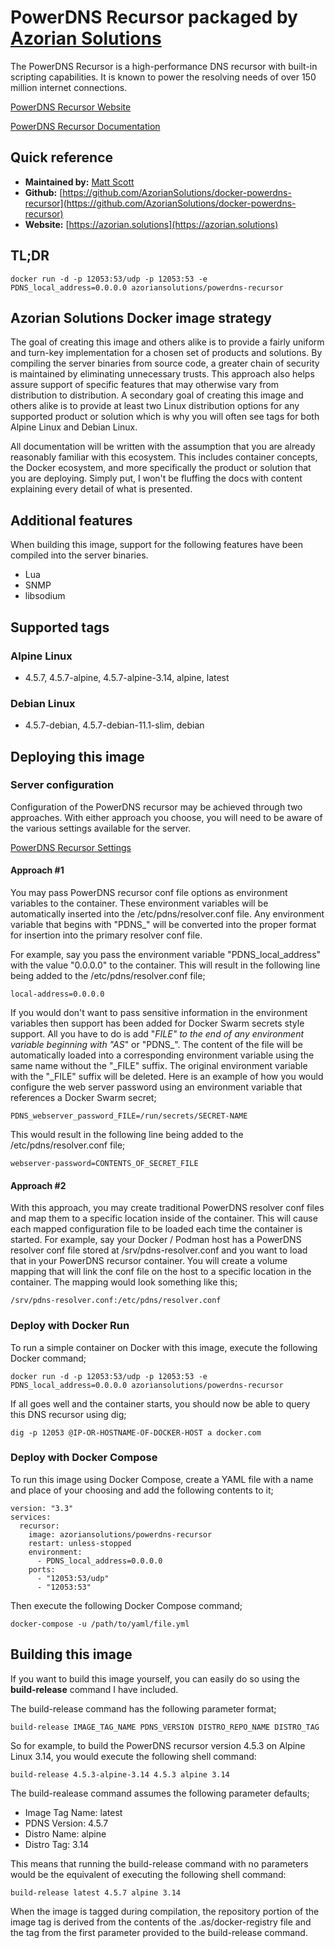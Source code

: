 # PowerDNS Recursor packaged by [Azorian Solutions](https://azorian.solutions)

The PowerDNS Recursor is a high-performance DNS recursor with built-in scripting capabilities. It is known to power the resolving needs of over 150 million internet connections.

[PowerDNS Recursor Website](https://www.powerdns.com/recursor.html)

[PowerDNS Recursor Documentation](https://doc.powerdns.com/recursor/)

## Quick reference

- **Maintained by:** [Matt Scott](https://github.com/AzorianSolutions)
- **Github:** [https://github.com/AzorianSolutions/docker-powerdns-recursor](https://github.com/AzorianSolutions/docker-powerdns-recursor)
- **Website:** [https://azorian.solutions](https://azorian.solutions)

## TL;DR

    docker run -d -p 12053:53/udp -p 12053:53 -e PDNS_local_address=0.0.0.0 azoriansolutions/powerdns-recursor

## Azorian Solutions Docker image strategy

The goal of creating this image and others alike is to provide a fairly uniform and turn-key implementation for a chosen set of products and solutions. By compiling the server binaries from source code, a greater chain of security is maintained by eliminating unnecessary trusts. This approach also helps assure support of specific features that may otherwise vary from distribution to distribution. A secondary goal of creating this image and others alike is to provide at least two Linux distribution options for any supported product or solution which is why you will often see tags for both Alpine Linux and Debian Linux.

All documentation will be written with the assumption that you are already reasonably familiar with this ecosystem. This includes container concepts, the Docker ecosystem, and more specifically the product or solution that you are deploying. Simply put, I won't be fluffing the docs with content explaining every detail of what is presented.

## Additional features

When building this image, support for the following features have been compiled into the server binaries.

- Lua
- SNMP
- libsodium

## Supported tags

### Alpine Linux

- 4.5.7, 4.5.7-alpine, 4.5.7-alpine-3.14, alpine, latest

### Debian Linux

- 4.5.7-debian, 4.5.7-debian-11.1-slim, debian

## Deploying this image

### Server configuration

Configuration of the PowerDNS recursor may be achieved through two approaches. With either approach you choose, you will need to be aware of the various settings available for the server.

[PowerDNS Recursor Settings](https://doc.powerdns.com/recursor/settings.html)

#### Approach #1

You may pass PowerDNS recursor conf file options as environment variables to the container. These environment variables will be automatically inserted into the /etc/pdns/resolver.conf file. Any environment variable that begins with "PDNS_" will be converted into the proper format for insertion into the primary resolver conf file.

For example, say you pass the environment variable "PDNS_local_address" with the value "0.0.0.0" to the container. This will result in the following line being added to the /etc/pdns/resolver.conf file;

    local-address=0.0.0.0

If you would don't want to pass sensitive information in the environment variables then support has been added for Docker Swarm secrets style support. All you have to do is add "_FILE" to the end of any environment variable beginning with "AS_" or "PDNS_". The content of the file will be automatically loaded into a corresponding environment variable using the same name without the "_FILE" suffix. The original environment variable with the "_FILE" suffix will be deleted. Here is an example of how you would configure the web server password using an environment variable that references a Docker Swarm secret;

    PDNS_webserver_password_FILE=/run/secrets/SECRET-NAME

This would result in the following line being added to the /etc/pdns/resolver.conf file;

    webserver-password=CONTENTS_OF_SECRET_FILE

#### Approach #2

With this approach, you may create traditional PowerDNS resolver conf files and map them to a specific location inside of the container. This will cause each mapped configuration file to be loaded each time the container is started. For example, say your Docker / Podman host has a PowerDNS resolver conf file stored at /srv/pdns-resolver.conf and you want to load that in your PowerDNS recursor container. You will create a volume mapping that will link the conf file on the host to a specific location in the container. The mapping would look something like this;

    /srv/pdns-resolver.conf:/etc/pdns/resolver.conf

### Deploy with Docker Run

To run a simple container on Docker with this image, execute the following Docker command;

    docker run -d -p 12053:53/udp -p 12053:53 -e PDNS_local_address=0.0.0.0 azoriansolutions/powerdns-recursor

If all goes well and the container starts, you should now be able to query this DNS recursor using dig;

    dig -p 12053 @IP-OR-HOSTNAME-OF-DOCKER-HOST a docker.com

### Deploy with Docker Compose

To run this image using Docker Compose, create a YAML file with a name and place of your choosing and add the following contents to it;

    version: "3.3"
    services:
      recursor:
        image: azoriansolutions/powerdns-recursor
        restart: unless-stopped
        environment:
          - PDNS_local_address=0.0.0.0
        ports:
          - "12053:53/udp"
          - "12053:53"

Then execute the following Docker Compose command;

    docker-compose -u /path/to/yaml/file.yml

## Building this image

If you want to build this image yourself, you can easily do so using the **build-release** command I have included.

The build-release command has the following parameter format;

    build-release IMAGE_TAG_NAME PDNS_VERSION DISTRO_REPO_NAME DISTRO_TAG

So for example, to build the PowerDNS recursor version 4.5.3 on Alpine Linux 3.14, you would execute the following shell command:

    build-release 4.5.3-alpine-3.14 4.5.3 alpine 3.14

The build-realease command assumes the following parameter defaults;

- Image Tag Name: latest
- PDNS Version: 4.5.7
- Distro Name: alpine
- Distro Tag: 3.14

This means that running the build-release command with no parameters would be the equivalent of executing the following shell command:

    build-release latest 4.5.7 alpine 3.14

When the image is tagged during compilation, the repository portion of the image tag is derived from the contents of the .as/docker-registry file and the tag from the first parameter provided to the build-release command.

